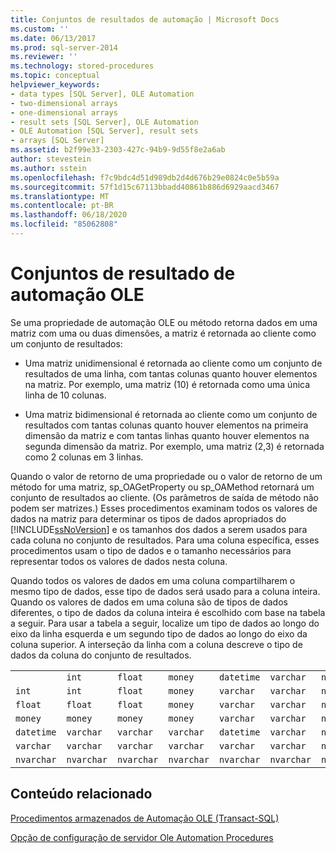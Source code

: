 ```yaml
---
title: Conjuntos de resultados de automação | Microsoft Docs
ms.custom: ''
ms.date: 06/13/2017
ms.prod: sql-server-2014
ms.reviewer: ''
ms.technology: stored-procedures
ms.topic: conceptual
helpviewer_keywords:
- data types [SQL Server], OLE Automation
- two-dimensional arrays
- one-dimensional arrays
- result sets [SQL Server], OLE Automation
- OLE Automation [SQL Server], result sets
- arrays [SQL Server]
ms.assetid: b2f99e33-2303-427c-94b9-9d55f8e2a6ab
author: stevestein
ms.author: sstein
ms.openlocfilehash: f7c9bdc4d51d989db2d4d676b29e0824c0e5b59a
ms.sourcegitcommit: 57f1d15c67113bbadd40861b886d6929aacd3467
ms.translationtype: MT
ms.contentlocale: pt-BR
ms.lasthandoff: 06/18/2020
ms.locfileid: "85062808"
---
```

# <a name="ole-automation-result-sets"></a>Conjuntos de resultado de automação OLE
  Se uma propriedade de automação OLE ou método retorna dados em uma matriz com uma ou duas dimensões, a matriz é retornada ao cliente como um conjunto de resultados:  
  
-   Uma matriz unidimensional é retornada ao cliente como um conjunto de resultados de uma linha, com tantas colunas quanto houver elementos na matriz. Por exemplo, uma matriz (10) é retornada como uma única linha de 10 colunas.  
  
-   Uma matriz bidimensional é retornada ao cliente como um conjunto de resultados com tantas colunas quanto houver elementos na primeira dimensão da matriz e com tantas linhas quanto houver elementos na segunda dimensão da matriz. Por exemplo, uma matriz (2,3) é retornada como 2 colunas em 3 linhas.  
  
 Quando o valor de retorno de uma propriedade ou o valor de retorno de um método for uma matriz, sp_OAGetProperty ou sp_OAMethod retornará um conjunto de resultados ao cliente. (Os parâmetros de saída de método não podem ser matrizes.) Esses procedimentos examinam todos os valores de dados na matriz para determinar os tipos de dados apropriados do [!INCLUDE[ssNoVersion](../../includes/ssnoversion-md.md)] e os tamanhos dos dados a serem usados para cada coluna no conjunto de resultados. Para uma coluna específica, esses procedimentos usam o tipo de dados e o tamanho necessários para representar todos os valores de dados nesta coluna.  
  
 Quando todos os valores de dados em uma coluna compartilharem o mesmo tipo de dados, esse tipo de dados será usado para a coluna inteira. Quando os valores de dados em uma coluna são de tipos de dados diferentes, o tipo de dados da coluna inteira é escolhido com base na tabela a seguir. Para usar a tabela a seguir, localize um tipo de dados ao longo do eixo da linha esquerda e um segundo tipo de dados ao longo do eixo da coluna superior. A interseção da linha com a coluna descreve o tipo de dados da coluna do conjunto de resultados.  
  
||||||||  
|-|-|-|-|-|-|-|  
||`int`|`float`|`money`|`datetime`|`varchar`|`nvarchar`|  
|`int`|`int`|`float`|`money`|`varchar`|`varchar`|`nvarchar`|  
|`float`|`float`|`float`|`money`|`varchar`|`varchar`|`nvarchar`|  
|`money`|`money`|`money`|`money`|`varchar`|`varchar`|`nvarchar`|  
|`datetime`|`varchar`|`varchar`|`varchar`|`datetime`|`varchar`|`nvarchar`|  
|`varchar`|`varchar`|`varchar`|`varchar`|`varchar`|`varchar`|`nvarchar`|  
|`nvarchar`|`nvarchar`|`nvarchar`|`nvarchar`|`nvarchar`|`nvarchar`|`nvarchar`|  
  
## <a name="related-content"></a>Conteúdo relacionado  
 [Procedimentos armazenados de Automação OLE &#40;Transact-SQL&#41;](/sql/relational-databases/system-stored-procedures/ole-automation-stored-procedures-transact-sql)  
  
 [Opção de configuração de servidor Ole Automation Procedures](../../database-engine/configure-windows/ole-automation-procedures-server-configuration-option.md)  
  
  
